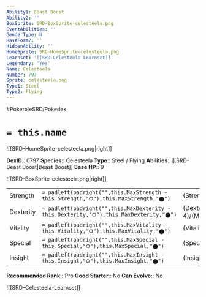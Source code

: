 ```yaml
---
Ability1: Beast Boost
Ability2: ''
BoxSprite: SRD-BoxSprite-celesteela.png
EventAbilities: ''
GenderType: N
HasAForm?: ''
HiddenAbility: ''
HomeSprite: SRD-HomeSprite-celesteela.png
Learnset: '[[SRD-Celesteela-Learnset]]'
Legendary: 'Yes'
Name: Celesteela
Number: 797
Sprite: celesteela.png
Type1: Steel
Type2: Flying
---
```


#PokeroleSRD/Pokedex

# `= this.name`

![[SRD-HomeSprite-celesteela.png|right]]

**DexID**:: 0797
**Species**:: Celesteela
**Type**:: Steel / Flying
**Abilities**:: [[SRD-Beast Boost|Beast Boost]]
**Base HP**:: 9

![[SRD-BoxSprite-celesteela.png|right]]

|           |                                                                                        |                                          |
| --------- | -------------------------------------------------------------------------------------- | ---------------------------------------- |
| Strength  | `= padleft(padright("",this.MaxStrength - this.Strength,"⭘"),this.MaxStrength,"⬤")`    | (Strength::6)/(MaxStrength::6)   |
| Dexterity | `= padleft(padright("",this.MaxDexterity - this.Dexterity,"⭘"),this.MaxDexterity,"⬤")` | (Dexterity:: 4)/(MaxDexterity::4) |
| Vitality  | `= padleft(padright("",this.MaxVitality - this.Vitality,"⭘"),this.MaxVitality,"⬤")`    | (Vitality::6)/(MaxVitality::6)   |
| Special   | `= padleft(padright("",this.MaxSpecial - this.Special,"⭘"),this.MaxSpecial,"⬤")`       | (Special::6)/(MaxSpecial::6)     |
| Insight   | `= padleft(padright("",this.MaxInsight - this.Insight,"⭘"),this.MaxInsight,"⬤")`       | (Insight::6)/(MaxInsight::6)     |

**Recommended Rank**:: Pro
**Good Starter**:: No
**Can Evolve**:: No

![[SRD-Celesteela-Learnset]]